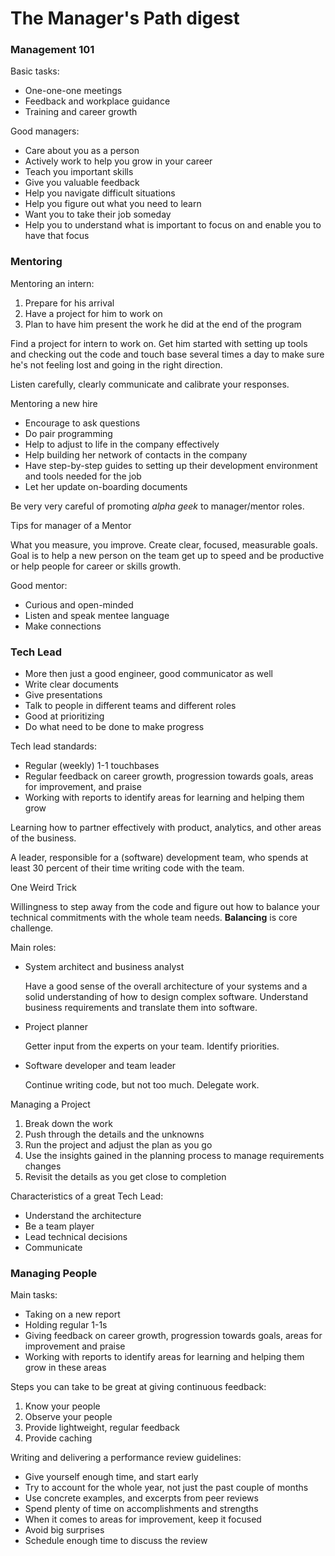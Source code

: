 # The Manager's Path digest

### Management 101

Basic tasks:
- One-one-one meetings
- Feedback and workplace guidance
- Training and career growth

Good managers:
- Care about you as a person
- Actively work to help you grow in your career
- Teach you important skills
- Give you valuable feedback
- Help you navigate difficult situations
- Help you figure out what you need to learn
- Want you to take their job someday
- Help you to understand what is important to focus on and enable you to have that focus

### Mentoring

Mentoring an intern:

  1. Prepare for his arrival
  2. Have a project for him to work on
  3. Plan to have him present the work he did at the end of the program

Find a project for intern to work on. Get him started with setting up tools and checking out the code and touch base several times a day to make sure he's not feeling lost and going in the right direction.

Listen carefully, clearly communicate and calibrate your responses.

Mentoring a new hire

- Encourage to ask questions
- Do pair programming
- Help to adjust to life in the company effectively
- Help building her network of contacts in the company
- Have step-by-step guides to setting up their development environment and tools needed for the job
- Let her update on-boarding documents

Be very very careful of promoting _alpha geek_ to manager/mentor roles. 

Tips for manager of a Mentor

What you measure, you improve. Create clear, focused, measurable goals.
Goal is to help a new person on the team get up to speed and be productive or help people for career or skills growth.

Good mentor:
- Curious and open-minded
- Listen and speak mentee language
- Make connections

### Tech Lead

- More then just a good engineer, good communicator as well
- Write clear documents
- Give presentations
- Talk to people in different teams and different roles
- Good at prioritizing
- Do what need to be done to make progress

Tech lead standards:

- Regular (weekly) 1-1 touchbases
- Regular feedback on career growth, progression towards goals, areas for improvement, and praise
- Working with reports to identify areas for learning and helping them grow

Learning how to partner effectively with product, analytics, and other areas of the business.

A leader, responsible for a (software) development team, who spends at least 30 percent of their time writing code with the team.

One Weird Trick

Willingness to step away from the code and figure out how to balance your technical commitments with the whole team needs. **Balancing** is core challenge.

Main roles:

- System architect and business analyst

  Have a good sense of the overall architecture of your systems and a solid understanding of how to design complex software. Understand business requirements and translate them into software.
   
- Project planner

  Getter input from the experts on your team. Identify priorities.
  
- Software developer and team leader 

  Continue writing code, but not too much. Delegate work.
  
Managing a Project

  1. Break down the work
  2. Push through the details and the unknowns
  3. Run the project and adjust the plan as you go
  4. Use the insights gained in the planning process to manage requirements changes
  5. Revisit the details as you get close to completion
  
Characteristics of a great Tech Lead:

- Understand the architecture
- Be a team player
- Lead technical decisions
- Communicate

### Managing People

Main tasks:

- Taking on a new report
- Holding regular 1-1s
- Giving feedback on career growth, progression towards goals, areas for improvement and praise
- Working with reports to identify areas for learning and helping them grow in these areas

Steps you can take to be great at giving continuous feedback:

1. Know your people
2. Observe your people
3. Provide lightweight, regular feedback
4. Provide caching

Writing and delivering a performance review guidelines:

- Give yourself enough time, and start early
- Try to account for the whole year, not just the past couple of months
- Use concrete examples, and excerpts from peer reviews
- Spend plenty of time on accomplishments and strengths
- When it comes to areas for improvement, keep it focused
- Avoid big surprises
- Schedule enough time to discuss the review